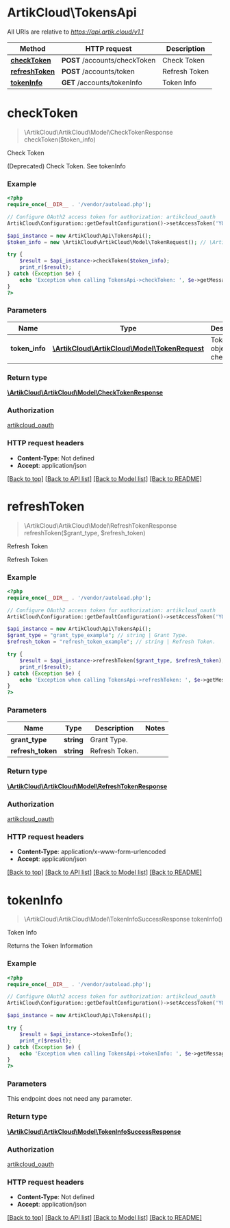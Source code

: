# ArtikCloud\TokensApi

All URIs are relative to *https://api.artik.cloud/v1.1*

Method | HTTP request | Description
------------- | ------------- | -------------
[**checkToken**](TokensApi.md#checkToken) | **POST** /accounts/checkToken | Check Token
[**refreshToken**](TokensApi.md#refreshToken) | **POST** /accounts/token | Refresh Token
[**tokenInfo**](TokensApi.md#tokenInfo) | **GET** /accounts/tokenInfo | Token Info


# **checkToken**
> \ArtikCloud\ArtikCloud\Model\CheckTokenResponse checkToken($token_info)

Check Token

(Deprecated) Check Token. See tokenInfo

### Example
```php
<?php
require_once(__DIR__ . '/vendor/autoload.php');

// Configure OAuth2 access token for authorization: artikcloud_oauth
ArtikCloud\Configuration::getDefaultConfiguration()->setAccessToken('YOUR_ACCESS_TOKEN');

$api_instance = new ArtikCloud\Api\TokensApi();
$token_info = new \ArtikCloud\ArtikCloud\Model\TokenRequest(); // \ArtikCloud\ArtikCloud\Model\TokenRequest | Token object to be checked

try {
    $result = $api_instance->checkToken($token_info);
    print_r($result);
} catch (Exception $e) {
    echo 'Exception when calling TokensApi->checkToken: ', $e->getMessage(), PHP_EOL;
}
?>
```

### Parameters

Name | Type | Description  | Notes
------------- | ------------- | ------------- | -------------
 **token_info** | [**\ArtikCloud\ArtikCloud\Model\TokenRequest**](../Model/\ArtikCloud\ArtikCloud\Model\TokenRequest.md)| Token object to be checked |

### Return type

[**\ArtikCloud\ArtikCloud\Model\CheckTokenResponse**](../Model/CheckTokenResponse.md)

### Authorization

[artikcloud_oauth](../../README.md#artikcloud_oauth)

### HTTP request headers

 - **Content-Type**: Not defined
 - **Accept**: application/json

[[Back to top]](#) [[Back to API list]](../../README.md#documentation-for-api-endpoints) [[Back to Model list]](../../README.md#documentation-for-models) [[Back to README]](../../README.md)

# **refreshToken**
> \ArtikCloud\ArtikCloud\Model\RefreshTokenResponse refreshToken($grant_type, $refresh_token)

Refresh Token

Refresh Token

### Example
```php
<?php
require_once(__DIR__ . '/vendor/autoload.php');

// Configure OAuth2 access token for authorization: artikcloud_oauth
ArtikCloud\Configuration::getDefaultConfiguration()->setAccessToken('YOUR_ACCESS_TOKEN');

$api_instance = new ArtikCloud\Api\TokensApi();
$grant_type = "grant_type_example"; // string | Grant Type.
$refresh_token = "refresh_token_example"; // string | Refresh Token.

try {
    $result = $api_instance->refreshToken($grant_type, $refresh_token);
    print_r($result);
} catch (Exception $e) {
    echo 'Exception when calling TokensApi->refreshToken: ', $e->getMessage(), PHP_EOL;
}
?>
```

### Parameters

Name | Type | Description  | Notes
------------- | ------------- | ------------- | -------------
 **grant_type** | **string**| Grant Type. |
 **refresh_token** | **string**| Refresh Token. |

### Return type

[**\ArtikCloud\ArtikCloud\Model\RefreshTokenResponse**](../Model/RefreshTokenResponse.md)

### Authorization

[artikcloud_oauth](../../README.md#artikcloud_oauth)

### HTTP request headers

 - **Content-Type**: application/x-www-form-urlencoded
 - **Accept**: application/json

[[Back to top]](#) [[Back to API list]](../../README.md#documentation-for-api-endpoints) [[Back to Model list]](../../README.md#documentation-for-models) [[Back to README]](../../README.md)

# **tokenInfo**
> \ArtikCloud\ArtikCloud\Model\TokenInfoSuccessResponse tokenInfo()

Token Info

Returns the Token Information

### Example
```php
<?php
require_once(__DIR__ . '/vendor/autoload.php');

// Configure OAuth2 access token for authorization: artikcloud_oauth
ArtikCloud\Configuration::getDefaultConfiguration()->setAccessToken('YOUR_ACCESS_TOKEN');

$api_instance = new ArtikCloud\Api\TokensApi();

try {
    $result = $api_instance->tokenInfo();
    print_r($result);
} catch (Exception $e) {
    echo 'Exception when calling TokensApi->tokenInfo: ', $e->getMessage(), PHP_EOL;
}
?>
```

### Parameters
This endpoint does not need any parameter.

### Return type

[**\ArtikCloud\ArtikCloud\Model\TokenInfoSuccessResponse**](../Model/TokenInfoSuccessResponse.md)

### Authorization

[artikcloud_oauth](../../README.md#artikcloud_oauth)

### HTTP request headers

 - **Content-Type**: Not defined
 - **Accept**: application/json

[[Back to top]](#) [[Back to API list]](../../README.md#documentation-for-api-endpoints) [[Back to Model list]](../../README.md#documentation-for-models) [[Back to README]](../../README.md)

